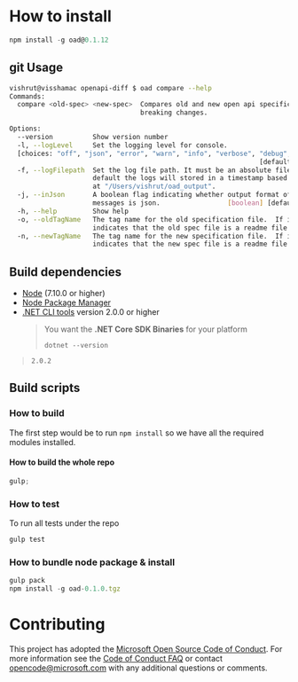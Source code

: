 # How to install

```javascript
npm install -g oad@0.1.12
```

## git Usage

```bash
vishrut@visshamac openapi-diff $ oad compare --help
Commands:
  compare <old-spec> <new-spec>  Compares old and new open api specification for
                                 breaking changes.

Options:
  --version          Show version number                               [boolean]
  -l, --logLevel     Set the logging level for console.
  [choices: "off", "json", "error", "warn", "info", "verbose", "debug", "silly"]
                                                               [default: "warn"]
  -f, --logFilepath  Set the log file path. It must be an absolute filepath. By
                     default the logs will stored in a timestamp based log file
                     at "/Users/vishrut/oad_output".
  -j, --inJson       A boolean flag indicating whether output format of the
                     messages is json.                 [boolean] [default: true]
  -h, --help         Show help                                         [boolean]
  -o, --oldTagName   The tag name for the old specification file.  If include it 
                     indicates that the old spec file is a readme file
  -n, --newTagName   The tag name for the new specification file.  If include it 
                     indicates that the new spec file is a readme file
```

## Build dependencies

* [Node](https://nodejs.org) (7.10.0 or higher)
* [Node Package Manager](https://www.npmjs.com/package/npm)
* [.NET CLI tools](https://github.com/dotnet/cli/releases) version 2.0.0 or higher
  > You want the **.NET Core SDK Binaries** for your platform <br>
  >
  > `dotnet --version` <br>
 > `2.0.2` <br>

## Build scripts

### How to build

The first step would be to run `npm install` so we have all the required modules installed.

#### How to build the whole repo

```javascript
gulp;
```

### How to test

To run all tests under the repo

```javascript
gulp test
```

### How to bundle node package & install

```javascript
gulp pack
npm install -g oad-0.1.0.tgz
```

# Contributing

This project has adopted the [Microsoft Open Source Code of Conduct](https://opensource.microsoft.com/codeofconduct/). For more information see the [Code of Conduct FAQ](https://opensource.microsoft.com/codeofconduct/faq/) or contact [opencode@microsoft.com](mailto:opencode@microsoft.com) with any additional questions or comments.
